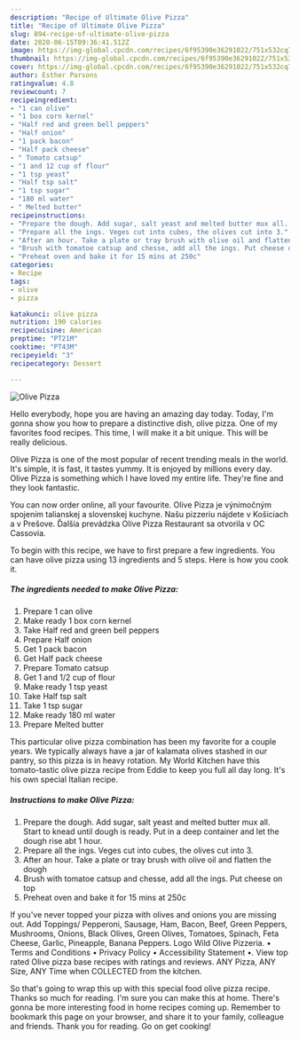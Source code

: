 ```yaml
---
description: "Recipe of Ultimate Olive Pizza"
title: "Recipe of Ultimate Olive Pizza"
slug: 894-recipe-of-ultimate-olive-pizza
date: 2020-06-15T09:36:41.512Z
image: https://img-global.cpcdn.com/recipes/6f95390e36291022/751x532cq70/olive-pizza-recipe-main-photo.jpg
thumbnail: https://img-global.cpcdn.com/recipes/6f95390e36291022/751x532cq70/olive-pizza-recipe-main-photo.jpg
cover: https://img-global.cpcdn.com/recipes/6f95390e36291022/751x532cq70/olive-pizza-recipe-main-photo.jpg
author: Esther Parsons
ratingvalue: 4.8
reviewcount: 7
recipeingredient:
- "1 can olive"
- "1 box corn kernel"
- "Half red and green bell peppers"
- "Half onion"
- "1 pack bacon"
- "Half pack cheese"
- " Tomato catsup"
- "1 and 12 cup of flour"
- "1 tsp yeast"
- "Half tsp salt"
- "1 tsp sugar"
- "180 ml water"
- " Melted butter"
recipeinstructions:
- "Prepare the dough. Add sugar, salt yeast and melted butter mux all. Start to knead until dough is ready. Put in a deep container and let the dough rise abt 1 hour."
- "Prepare all the ings. Veges cut into cubes, the olives cut into 3."
- "After an hour. Take a plate or tray brush with olive oil and flatten the dough"
- "Brush with tomatoe catsup and chesse, add all the ings. Put cheese on top"
- "Preheat oven and bake it for 15 mins at 250c"
categories:
- Recipe
tags:
- olive
- pizza

katakunci: olive pizza 
nutrition: 190 calories
recipecuisine: American
preptime: "PT21M"
cooktime: "PT43M"
recipeyield: "3"
recipecategory: Dessert

---
```



![Olive Pizza](https://img-global.cpcdn.com/recipes/6f95390e36291022/751x532cq70/olive-pizza-recipe-main-photo.jpg)

Hello everybody, hope you are having an amazing day today. Today, I'm gonna show you how to prepare a distinctive dish, olive pizza. One of my favorites food recipes. This time, I will make it a bit unique. This will be really delicious.

Olive Pizza is one of the most popular of recent trending meals in the world. It's simple, it is fast, it tastes yummy. It is enjoyed by millions every day. Olive Pizza is something which I have loved my entire life. They're fine and they look fantastic.

You can now order online, all your favourite. Olive Pizza je výnimočným spojením talianskej a slovenskej kuchyne. Našu pizzeriu nájdete v Košiciach a v Prešove. Ďalšia prevádzka Olive Pizza Restaurant sa otvorila v OC Cassovia.


To begin with this recipe, we have to first prepare a few ingredients. You can have olive pizza using 13 ingredients and 5 steps. Here is how you cook it.

<!--inarticleads1-->

##### The ingredients needed to make Olive Pizza:

1. Prepare 1 can olive
1. Make ready 1 box corn kernel
1. Take Half red and green bell peppers
1. Prepare Half onion
1. Get 1 pack bacon
1. Get Half pack cheese
1. Prepare  Tomato catsup
1. Get 1 and 1/2 cup of flour
1. Make ready 1 tsp yeast
1. Take Half tsp salt
1. Take 1 tsp sugar
1. Make ready 180 ml water
1. Prepare  Melted butter


This particular olive pizza combination has been my favorite for a couple years. We typically always have a jar of kalamata olives stashed in our pantry, so this pizza is in heavy rotation. My World Kitchen have this tomato-tastic olive pizza recipe from Eddie to keep you full all day long. It&#39;s his own special Italian recipe. 

<!--inarticleads2-->

##### Instructions to make Olive Pizza:

1. Prepare the dough. Add sugar, salt yeast and melted butter mux all. Start to knead until dough is ready. Put in a deep container and let the dough rise abt 1 hour.
1. Prepare all the ings. Veges cut into cubes, the olives cut into 3.
1. After an hour. Take a plate or tray brush with olive oil and flatten the dough
1. Brush with tomatoe catsup and chesse, add all the ings. Put cheese on top
1. Preheat oven and bake it for 15 mins at 250c


If you&#39;ve never topped your pizza with olives and onions you are missing out. Add Toppings/ Pepperoni, Sausage, Ham, Bacon, Beef, Green Peppers, Mushrooms, Onions, Black Olives, Green Olives, Tomatoes, Spinach, Feta Cheese, Garlic, Pineapple, Banana Peppers. Logo Wild Olive Pizzeria. • Terms and Conditions • Privacy Policy • Accessibility Statement •. View top rated Olive pizza base recipes with ratings and reviews. ANY Pizza, ANY Size, ANY Time when COLLECTED from the kitchen. 

So that's going to wrap this up with this special food olive pizza recipe. Thanks so much for reading. I'm sure you can make this at home. There's gonna be more interesting food in home recipes coming up. Remember to bookmark this page on your browser, and share it to your family, colleague and friends. Thank you for reading. Go on get cooking!
